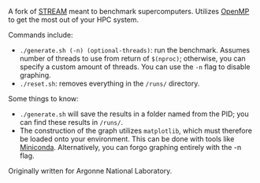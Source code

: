 A fork of [STREAM](https://github.com/jeffhammond/STREAM) meant to benchmark supercomputers. Utilizes [OpenMP](https://www.openmp.org/) to get the most out of your HPC system.

Commands include:
* `./generate.sh (-n) (optional-threads)`: run the benchmark. Assumes number of threads to use from return of `$(nproc)`; otherwise, you can specify a custom amount of threads. You can use the `-n` flag to disable graphing.
* `./reset.sh`: removes everything in the `/runs/` directory.

Some things to know:
* `./generate.sh` will save the results in a folder named from the PID; you can find these results in `/runs/`.
* The construction of the graph utilizes `matplotlib`, which must therefore be loaded onto your environment. This can be done with tools like [Miniconda](https://docs.conda.io/en/latest/miniconda.html). Alternatively, you can forgo graphing entirely with the -n flag.

Originally written for Argonne National Laboratory.
